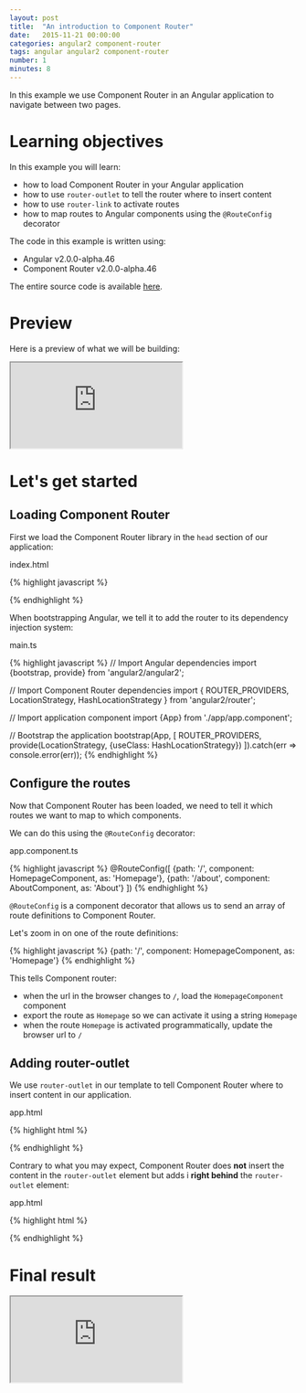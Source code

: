 ```yaml
---
layout: post
title:  "An introduction to Component Router"
date:   2015-11-21 00:00:00
categories: angular2 component-router
tags: angular angular2 component-router
number: 1
minutes: 8
---
```


In this example we use Component Router in an Angular application to navigate between two pages.

# Learning objectives

In this example you will learn:

- how to load Component Router in your Angular application
- how to use `router-outlet` to tell the router where to insert content
- how to use `router-link` to activate routes
- how to map routes to Angular components using the `@RouteConfig` decorator

The code in this example is written using:

- Angular v2.0.0-alpha.46
- Component Router v2.0.0-alpha.46

The entire source code is available [here](http://plnkr.co/edit/f2SM6AVJTBjL77j81jEA?p=preview).

# Preview

Here is a preview of what we will be building:

<iframe class="rbe-iframe--plunk" src="http://embed.plnkr.co/f2SM6AVJTBjL77j81jEA/preview"></iframe>

# Let's get started

## Loading Component Router

First we load the Component Router library in the `head` section of our application:

<aside class="rbe-aside-filename">index.html</aside>

{% highlight javascript %}
<script src="https://code.angularjs.org/2.0.0-alpha.46/router.dev.js"></script>
{% endhighlight %}

When bootstrapping Angular, we tell it to add the router to its dependency injection system:

<aside class="rbe-aside-filename">main.ts</aside>

{% highlight javascript %}
// Import Angular dependencies
import {bootstrap, provide} from 'angular2/angular2';

// Import Component Router dependencies
import {
  ROUTER_PROVIDERS,
  LocationStrategy,
  HashLocationStrategy
} from 'angular2/router';

// Import application component
import {App} from './app/app.component';

// Bootstrap the application
bootstrap(App, [
  ROUTER_PROVIDERS,
  provide(LocationStrategy, {useClass: HashLocationStrategy})
]).catch(err => console.error(err));
{% endhighlight %}

## Configure the routes

Now that Component Router has been loaded, we need to tell it which routes we want to map to which components.

We can do this using the `@RouteConfig` decorator:

<aside class="rbe-aside-filename">app.component.ts</aside>

{% highlight javascript %}
@RouteConfig([
  {path: '/', component: HomepageComponent, as: 'Homepage'},
  {path: '/about', component: AboutComponent, as: 'About'}
])
{% endhighlight %}

`@RouteConfig` is a component decorator that allows us to send an array of route definitions to Component Router.

Let's zoom in on one of the route definitions:

{% highlight javascript %}
{path: '/', component: HomepageComponent, as: 'Homepage'}
{% endhighlight %}

This tells Component router:

- when the url in the browser changes to `/`, load the `HomepageComponent` component
- export the route as `Homepage` so we can activate it using a string `Homepage`
- when the route `Homepage` is activated programmatically, update the browser url to `/`

## Adding router-outlet

We use `router-outlet` in our template to tell Component Router where to insert content in our application.

<aside class="rbe-aside-filename">app.html</aside>

{% highlight html %}
<main>
  <router-outlet></router-outlet>
</main>
{% endhighlight %}

Contrary to what you may expect, Component Router does **not** insert the content in the `router-outlet` element but adds i **right behind** the `router-outlet` element:

<aside class="rbe-aside-filename">app.html</aside>

{% highlight html %}
<main>
  <router-outlet></router-outlet>
  <!-- The router will put the content here, right after the outlet -->
</main>
{% endhighlight %}



# Final result

<iframe class="rbe-iframe--plunk" src="http://embed.plnkr.co/f2SM6AVJTBjL77j81jEA/preview"></iframe>